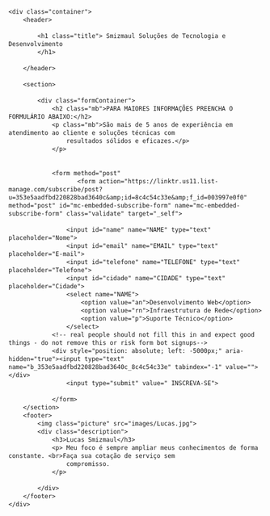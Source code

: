<!DOCTYPE html>
 <html lang="pt">
    <meta charset="UTF-8">
    <meta http-equiv="X-UA-Compatible" content="IE=edge">
    <meta name="viewport" content="width=device-width, initial-scale=1.0">
    <link rel="icon" href="./images/Simbol Smizmaul BG.png" type="image/png">
    <title>Smizmaul Soluções</title>
    <link rel="stylesheet" type="text/css" href="./style.css">
                                                                                    
</head>

<body>

    <div class="container">
        <header>

            <h1 class="title"> Smizmaul Soluções de Tecnologia e Desenvolvimento
            </h1>

        </header>

        <section>

            <div class="formContainer">
                <h2 class="mb">PARA MAIORES INFORMAÇÕES PREENCHA O FORMULÁRIO ABAIXO:</h2>
                <p class="mb">São mais de 5 anos de experiência em atendimento ao cliente e soluções técnicas com
                    resultados sólidos e eficazes.</p>
                </p>


                <form method="post"
                       <form action="https://linktr.us11.list-manage.com/subscribe/post?u=353e5aadfbd220828bad3640c&amp;id=8c4c54c33e&amp;f_id=003997e0f0" method="post" id="mc-embedded-subscribe-form" name="mc-embedded-subscribe-form" class="validate" target="_self">

                    <input id="name" name="NAME" type="text" placeholder="Nome">
                    <input id="email" name="EMAIL" type="text" placeholder="E-mail">
                    <input id="telefone" name="TELEFONE" type="text" placeholder="Telefone">
                    <input id="cidade" name="CIDADE" type="text" placeholder="Cidade">
                    <select name="NAME">
                        <option value="an">Desenvolvimento Web</option>
                        <option value="rn">Infraestrutura de Rede</option>
                        <option value="p">Suporte Técnico</option>
                    </select>
                <!-- real people should not fill this in and expect good things - do not remove this or risk form bot signups-->
                <div style="position: absolute; left: -5000px;" aria-hidden="true"><input type="text" name="b_353e5aadfbd220828bad3640c_8c4c54c33e" tabindex="-1" value=""></div>
                    <input type="submit" value=" INSCREVA-SE">

                </form>
        </section>
        <footer>
            <img class="picture" src="images/Lucas.jpg">
            <div class="description">
                <h3>Lucas Smizmaul</h3>
                <p> Meu foco é sempre ampliar meus conhecimentos de forma constante. <br>Faça sua cotação de serviço sem
                    compromisso.
                </p>

            </div>
        </footer>
    </div>


</body>

</html>
